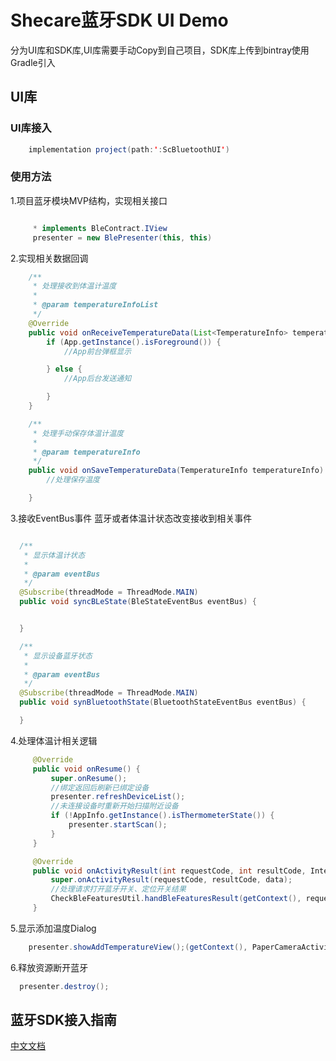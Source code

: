 # Shecare蓝牙SDK UI Demo
分为UI库和SDK库,UI库需要手动Copy到自己项目，SDK库上传到bintray使用Gradle引入

## UI库
### UI库接入
   ```java
       implementation project(path:':ScBluetoothUI')
   ```
### 使用方法
  1.项目蓝牙模块MVP结构，实现相关接口
  ```java

       * implements BleContract.IView
       presenter = new BlePresenter(this, this)
  ```
  2.实现相关数据回调
  ```java
      /**
       * 处理接收到体温计温度
       *
       * @param temperatureInfoList
       */
      @Override
      public void onReceiveTemperatureData(List<TemperatureInfo> temperatureInfoList) {
          if (App.getInstance().isForeground()) {
              //App前台弹框显示

          } else {
              //App后台发送通知

          }
      }

      /**
       * 处理手动保存体温计温度
       *
       * @param temperatureInfo
       */
      public void onSaveTemperatureData(TemperatureInfo temperatureInfo) {
          //处理保存温度

      }
  ```
  3.接收EventBus事件
  蓝牙或者体温计状态改变接收到相关事件
   ```java

     /**
      * 显示体温计状态
      *
      * @param eventBus
      */
     @Subscribe(threadMode = ThreadMode.MAIN)
     public void syncBLeState(BleStateEventBus eventBus) {


     }

     /**
      * 显示设备蓝牙状态
      *
      * @param eventBus
      */
     @Subscribe(threadMode = ThreadMode.MAIN)
     public void synBluetoothState(BluetoothStateEventBus eventBus) {

     }
   ```
  4.处理体温计相关逻辑
   ```java
        @Override
        public void onResume() {
            super.onResume();
            //绑定返回后刷新已绑定设备
            presenter.refreshDeviceList();
            //未连接设备时重新开始扫描附近设备
            if (!AppInfo.getInstance().isThermometerState()) {
                presenter.startScan();
            }
        }

        @Override
        public void onActivityResult(int requestCode, int resultCode, Intent data) {
            super.onActivityResult(requestCode, resultCode, data);
            //处理请求打开蓝牙开关、定位开关结果
            CheckBleFeaturesUtil.handBleFeaturesResult(getContext(), requestCode, resultCode);
        }
   ```
  5.显示添加温度Dialog
  ```java
      presenter.showAddTemperatureView();(getContext(), PaperCameraActivity.class);
  ```

  6.释放资源断开蓝牙
  ```java
    presenter.destroy();
  ```
## 蓝牙SDK接入指南
[中文文档](https://github.com/iKangtai/ScBluetoothSdkDemo_Android/blob/master/README_zh.md)